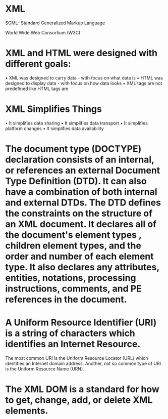# XML
SGML- Standard Generalized Markup Language

World Wide Web Consortium (W3C)

# XML and HTML were designed with different goals:
•	XML was designed to carry data - with focus on what data is
•	HTML was designed to display data - with focus on how data looks
•	XML tags are not predefined like HTML tags are
# XML Simplifies Things
•	It simplifies data sharing
•	It simplifies data transport
•	It simplifies platform changes
•	It simplifies data availability
# The document type (DOCTYPE) declaration consists of an internal, or references an external Document Type Definition (DTD). It can also have a combination of both internal and external DTDs. The DTD defines the constraints on the structure of an XML document. It declares all of the document's element types , children element types, and the order and number of each element type. It also declares any attributes, entities, notations, processing instructions, comments, and PE references in the document.

# A Uniform Resource Identifier (URI) is a string of characters which identifies an Internet Resource.
The most common URI is the Uniform Resource Locator (URL) which identifies an Internet domain address. Another, not so common type of URI is the Uniform Resource Name (URN).

# The XML DOM is a standard for how to get, change, add, or delete XML elements.
